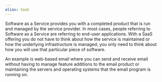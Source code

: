 ```yaml
---
alias: SaaS
---
```


Software as a Service provides you with a completed product that is run and managed by the service provider. In most cases, people referring to Software as a Service are referring to end-user applications. 
With a SaaS offering you do not have to think about how the service is maintained or how the underlying infrastructure is managed; you only need to think about how you will use that particular piece of software. 

An example is web-based email where you can send and receive email without having to manage feature additions to the email product or maintaining the servers and operating systems that the email program is running on.